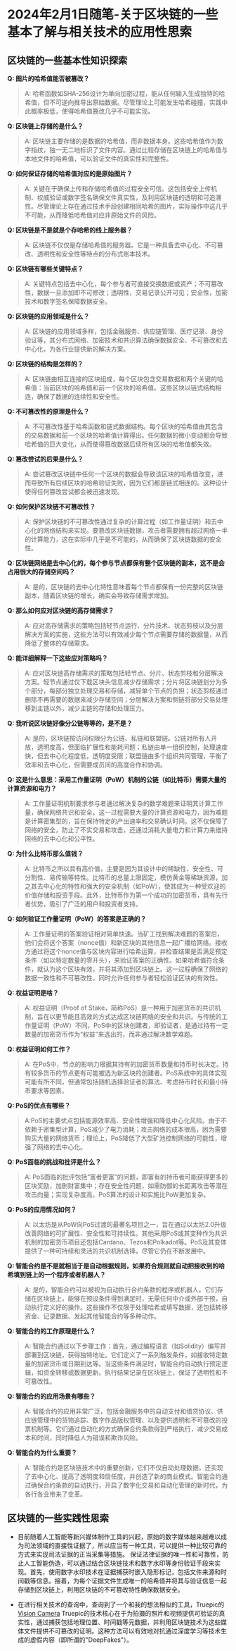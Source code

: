 # 2024年2月1日随笔-关于区块链的一些基本了解与相关技术的应用性思索

## 区块链的一些基本性知识探索

**Q: 图片的哈希值能否被篡改？**

>A: 哈希函数如SHA-256设计为单向加密过程，能从任何输入生成独特的哈希值，但不可逆向推导出原始数据。尽管理论上可能发生哈希碰撞，实践中此概率极低，使得哈希值篡改几乎不可能实现。

**Q: 区块链上存储的是什么？**

>A: 区块链主要存储的是数据的哈希值，而非数据本身。这些哈希值作为数字指纹，独一无二地标识了文件内容。通过比较存储在区块链上的哈希值与本地文件的哈希值，可以验证文件的真实性和完整性。

**Q: 如何保证存储的哈希值对应的是原始图片？**

>A: 关键在于确保上传和存储哈希值的过程安全可信。这包括安全上传机制、权威验证或数字签名确保文件真实性，及利用区块链的透明和可追溯性。尽管理论上存在通过技术手段创建相同哈希的图片，实际操作中这几乎不可能，从而降低哈希值对应非原始文件的风险。

**Q: 区块链是不是就是个存哈希的线上服务器？**

>A: 区块链不仅仅是存储哈希值的服务器。它是一种具备去中心化、不可篡改、透明性和安全性等特点的分布式账本技术。

**Q: 区块链有哪些关键特点？**

>A: 关键特点包括去中心化，每个参与者可直接交换数据或资产；不可篡改性，数据一旦添加即不可修改；透明性，交易记录公开可见；安全性，加密技术和数字签名保障数据安全。

**Q: 区块链的应用领域是什么？**

>A: 区块链的应用领域多样，包括金融服务、供应链管理、医疗记录、身份验证等，其分布式网络、加密技术和共识算法确保数据安全、不可篡改和去中心化，为各行业提供新的解决方案。

**Q: 区块链的结构是怎样的？**

>A: 区块链由相互连接的区块组成，每个区块包含交易数据和两个关键的哈希值：当前区块的哈希值和前一个区块的哈希值。这些区块以链式结构相连，确保了数据的连续性和安全性。

**Q: 不可篡改性的原理是什么？**

>A: 不可篡改性基于哈希函数和链式数据结构。每个区块的哈希值由其包含的交易数据和前一个区块的哈希值计算得出。任何数据的微小变动都会导致哈希值的巨大变化，从而使得篡改数据后续所有区块的哈希值都失效。

**Q: 篡改尝试的后果是什么？**

>A: 尝试篡改区块链中任何一个区块的数据会导致该区块的哈希值改变，进而导致所有后续区块的哈希验证失败，因为它们都是链式相连的。这种设计使得任何篡改尝试都会被迅速发现。

**Q: 如何保护区块链不可篡改性？**

>A: 保护区块链的不可篡改性通过复杂的计算过程（如工作量证明）和去中心化的网络结构来实现。要篡改区块链数据，攻击者需要拥有超过网络一半的计算能力，这在实际中几乎是不可能的，从而确保了区块链数据的安全性。

**Q: 区块链网络是去中心化的，每个参与节点都保有整个区块链的副本，这不是会占用很大的存储空间吗？**

>A: 是的，区块链的去中心化特性意味着每个节点都保有一份完整的区块链副本，随着区块链的增长，确实会导致存储需求增加。

**Q: 那么如何应对区块链的高存储需求？**

>A: 应对高存储需求的策略包括轻节点运行、分片技术、状态剪枝以及分层解决方案的实施，这些方法可以有效减少每个节点需要存储的数据量，从而降低了整体的存储需求。

**Q: 能详细解释一下这些应对策略吗？**

>A: 应对区块链高存储需求的策略包括轻节点、分片、状态剪枝和分层解决方案。轻节点通过仅下载区块头信息减少存储需求；分片将区块链划分为多个部分，每部分独立处理交易和存储，减轻单个节点的负担；状态剪枝通过删除不再需要的数据来减少存储空间；分层解决方案和侧链将部分交易处理移到主链以外，减少主链的存储和处理压力。

**Q: 我听说区块链好像分公链等等的，是不是？**

>A: 是的，区块链按访问权限分为公链、私链和联盟链。公链对所有人开放，透明度高，但面临扩展性和能耗问题；私链由单一组织控制，处理速度快，但去中心化程度低，透明度受限；联盟链由多个组织共同管理，平衡了效率和去中心化，但需要成员间的高度合作和协调。

**Q: 这是什么意思：采用工作量证明（PoW）机制的公链（如比特币）需要大量的计算资源和电力？**

>A: 工作量证明机制要求参与者通过解决复杂的数学难题来证明其计算工作量，确保网络共识和安全。这一过程需要大量的计算资源和电力，因为难题是计算密集型的，旨在保持特定的产出速率和交易确认时间。这不仅保障了网络的安全，防止了不实交易和攻击，还通过消耗大量电力和计算力来维持网络的去中心化和公平性。

**Q: 为什么比特币那么值钱？**

>A: 比特币之所以具有高价值，主要是因为其设计中的稀缺性、安全性、可分割性、易传输等特性。比特币的总量上限固定，模仿黄金等稀缺资源，加之其去中心化的特性和强大的安全机制（如PoW），使其成为一种受欢迎的价值存储和投资手段。此外，比特币作为第一个成功的加密货币，具有先行者优势，吸引了广泛的用户和投资者支持。

**Q: 如何验证工作量证明（PoW）的答案是正确的？**

>A: 工作量证明的答案验证相对简单快速。当矿工找到解决难题的答案后，他们会将这个答案（nonce值）和新区块的其他信息一起广播给网络。接收方通过将这个nonce值与区块内容进行哈希运算，并检查结果是否满足预定条件（如以特定数量的零开头），来验证答案的正确性。如果哈希值符合条件，就认为这个区块有效，并将其添加到区块链上。这一过程确保了网络的数据一致性和不可篡改性，同时允许任何参与者轻松验证区块的有效性。

**Q: 权益证明是啥？**

>A: 权益证明（Proof of Stake，简称PoS）是一种用于加密货币的共识机制，旨在以更节能且高效的方式达成区块链网络的安全和共识。与传统的工作量证明（PoW）不同，PoS中的区块创建者，即验证者，是通过持有一定数量的加密货币作为“权益”来选出的，而非通过解决数学难题。

**Q: 权益证明如何工作？**

>A: 在PoS中，节点的影响力根据其持有的加密货币数量和持币时长决定。持有较多货币的节点更有可能被选为新区块的创建者。PoS系统中的具体实现可能有所不同，但通常包括随机选择验证者的算法、考虑持币时长和最小持币要求等因素。

**Q: PoS的优点有哪些？**

>A:PoS的主要优点包括能源效率高、安全性增强和降低中心化风险。由于不依赖于密集型计算，PoS减少了电力消耗；攻击网络的成本很高，因为需要购买大量的网络货币；理论上，PoS降低了大型矿池控制网络的可能性，增强了网络的去中心化。

**Q: PoS面临的挑战和批评是什么？**

>A: PoS面临的批评包括“富者更富”的问题，即富有的持币者可能获得更多的区块奖励，加剧财富集中；存在安全性问题，如需防御的长距离攻击等潜在攻击向量；实现复杂度高，PoS算法的设计和实施比PoW更加复杂。

**Q: PoS的应用情况如何？**

>A: 以太坊是从PoW向PoS过渡的最著名项目之一，旨在通过以太坊2.0升级改善网络的可扩展性、安全性和可持续性。其他采用PoS或其变种作为共识机制的加密货币项目还包括Cardano、Tezos和Polkadot等。PoS及其变体提供了一种可持续和灵活的共识机制选择，尽管它仍在不断发展中。


**Q: 智能合约是不是就相当于是自动根据规则，如果符合规则就自动把接收到的哈希填到链上的一个程序或者机器人？**

>A: 是的，智能合约可以被视为自动执行合约条款的程序或机器人。它们存储在区块链上，能够在预设条件得到满足时，无需任何中介或外部干预，自动执行定义好的操作。这些操作不仅限于处理哈希或填写数据，还包括转移资金、记录数据、发起其他智能合约等多种动作。

**Q: 智能合约的工作原理是什么？**

>A: 智能合约通过以下步骤工作：首先，通过编程语言（如Solidity）编写并部署到区块链，获得独特地址。它们定义了一系列触发条件，如接收特定数量的加密货币或日期到达等。当这些条件满足时，智能合约自动执行预定逻辑，如资金转移或数据更新。执行结果记录在区块链上，保证了透明性和不可篡改性。

**Q: 智能合约的应用场景有哪些？**

>A: 智能合约的应用非常广泛，包括金融服务中的自动支付和借贷协议、供应链管理中的货物追踪、数字作品版权管理、以及提供透明和不可篡改的投票机制等。它们通过自动化的方式确保合约条款得到严格执行，减少交易成本和时间，同时降低人为错误和欺诈风险。

**Q: 智能合约为什么重要？**

>A: 智能合约是区块链技术中的重要创新，它们不仅自动处理数据，还实现了去中心化、提高了透明度和信任度，并创造了新的商业模式。智能合约通过确保合约条款的自动执行，开启了数字化交易和自动化管理的新时代，为各行各业带来了变革。

## 区块链的一些实践性思索

* 目前随着人工智能等新兴媒体制作工具的兴起，原始的数字媒体越来越难以成为司法领域的直接性证据了，所以应当有一种工具，可以提供一种比较可靠的方式来实现司法证据的正当采集等措施。
保证法律证据的唯一性和可靠性，防止人工智能伪造，可以通过结合区块链技术和数字水印等身份验证手段来实现。首先，使用数字水印技术在证据捕获时嵌入隐形标记，包括文件来源和时间戳等信息。接着，为每个证据文件生成唯一的哈希值并将其与验证信息一起存储到区块链上，利用区块链的不可篡改特性确保数据安全。

* 在进行相关技术的查询中，查询到了一个和我的想法相似的工具，Truepic的[Vision Camera](https://play.google.com/store/apps/details?id=com.truepic.vision&hl=en_US)
Truepic的技术核心在于为拍摄的照片和视频提供可验证的真实性，通过捕获包括地理位置、时间戳等元数据，并利用区块链技术为这些媒体文件提供不可篡改的证明。这种方法可以有效地对抗通过深度学习等技术生成的虚假内容（即所谓的"DeepFakes"）。
